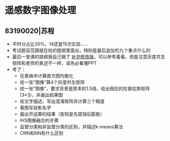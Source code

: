 # 遥感数字图像处理  
## 83190020|苏程  
- 平时分占比30%，14还是15次实验……  
- 考试题目范围就在给的提纲里面出，特别是最后追加的九个重点什么的  
- 最后一堂课的提纲我自己做了 [补充修改版](https://github.com/yorktownting/ZJUGIS_SurvivalGuide/blob/master/%E9%81%A5%E6%84%9F%E6%95%B0%E5%AD%97%E5%9B%BE%E5%83%8F%E5%A4%84%E7%90%86/%E9%81%A5%E6%84%9F%E6%95%B0%E5%AD%97%E5%9B%BE%E5%83%8F%E5%A4%84%E7%90%862019Y.docx)，可以参考着看，但是注意灰度共生矩阵和老师的表述不一样，请务必看懂PPT  
- 考了：  
  - 在表格中计算直方图均衡化
  - 给一张“图像”算4个灰度共生矩阵  
  - 给一张“图像”，要求背景是原本的1.5倍，给出相应的拉普拉斯矩阵(3*3)，并画出结果图  
  - 给文字描述，写出混淆矩阵并计算三个精度  
  - 看图写投影名字  
  - 画出开运算的结果（告知是先腐蚀后膨胀）  
  - IHS图像融合的步骤  
  - 监督分类和非监督分类的区别，并描述k-means算法
  - CNN和NN有什么区别
   
